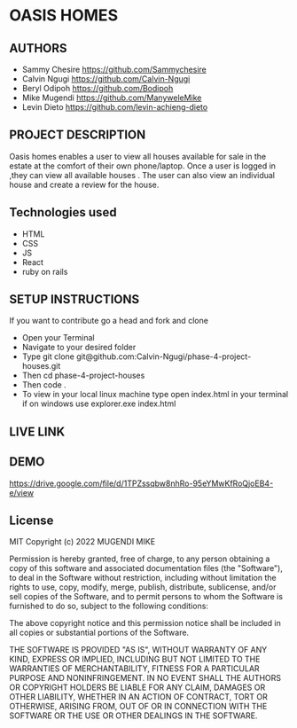 # OASIS HOMES
## AUTHORS
- Sammy Chesire https://github.com/Sammychesire
- Calvin Ngugi  https://github.com/Calvin-Ngugi 
- Beryl Odipoh  https://github.com/Bodipoh
- Mike Mugendi  https://github.com/ManyweleMike
- Levin Dieto   https://github.com/levin-achieng-dieto

## PROJECT DESCRIPTION
Oasis homes enables a user to view all houses available for sale in the estate at the comfort of their own phone/laptop. Once a user is logged in ,they can view all available houses . The user can also view an individual house and create a review for the house.
## Technologies used
- HTML
- CSS
- JS
- React
- ruby on rails

## SETUP INSTRUCTIONS
If you want to contribute go a head and fork and clone
<ul>
<li>Open your Terminal</li>
<li>Navigate to your desired folder</li>
<li>Type git clone git@github.com:Calvin-Ngugi/phase-4-project-houses.git </li>
<li>Then  cd phase-4-project-houses</li>
<li>Then code .</li>
<li>To view in your local linux machine type open index.html in your terminal if on windows use explorer.exe index.html</li>
</ul>


## LIVE LINK

## DEMO
https://drive.google.com/file/d/1TPZssqbw8nhRo-95eYMwKfRoQjoEB4-e/view
## License
MIT Copyright (c) 2022 MUGENDI MIKE

Permission is hereby granted, free of charge, to any person obtaining a copy of this software and associated documentation files (the "Software"), to deal in the Software without restriction, including without limitation the rights to use, copy, modify, merge, publish, distribute, sublicense, and/or sell copies of the Software, and to permit persons to whom the Software is furnished to do so, subject to the following conditions:

The above copyright notice and this permission notice shall be included in all copies or substantial portions of the Software.

THE SOFTWARE IS PROVIDED "AS IS", WITHOUT WARRANTY OF ANY KIND, EXPRESS OR IMPLIED, INCLUDING BUT NOT LIMITED TO THE WARRANTIES OF MERCHANTABILITY, FITNESS FOR A PARTICULAR PURPOSE AND NONINFRINGEMENT. IN NO EVENT SHALL THE AUTHORS OR COPYRIGHT HOLDERS BE LIABLE FOR ANY CLAIM, DAMAGES OR OTHER LIABILITY, WHETHER IN AN ACTION OF CONTRACT, TORT OR OTHERWISE, ARISING FROM, OUT OF OR IN CONNECTION WITH THE SOFTWARE OR THE USE OR OTHER DEALINGS IN THE SOFTWARE.